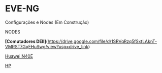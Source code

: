 # EVE-NG
Configurações e Nodes (Em Construção)

NODES

**[Comutadores DEll]**(https://drive.google.com/file/d/1SRVqRzq5fSxtLAknT-VMRST7GqEHuSwg/view?usp=drive_link)

[Huawei N40E](https://drive.google.com/file/d/1DiQMdPePMrsiFEcLz52ypzo4UnQxqSrN/view?usp=drive_link)

[HP](https://drive.google.com/file/d/1izBP1vN0IoTbYR67MRkb2BbI0MFrz0Yv/view?usp=drive_link)

